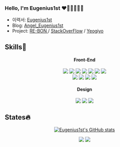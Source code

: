 ### Hello, I'm Eugenius1st ❤️🧡💛💚💙💜

<!--
**Eugenius1st/Eugenius1st** is a ✨ _special_ ✨ repository because its `README.md` (this file) appears on your GitHub profile.

Here are some ideas to get you started:

- 🔭 I’m currently working on ...
-  I’m currently learning ...
- 👯 I’m looking to collaborate on ...
- 🤔 I’m looking for help with ...
-  Ask me about ...
-  How to reach me: ...
- 😄 Pronouns: ...⚡🎨
-  Fun fact: ...
  <img src="https://img.shields.io/badge/표시할이름-색상?style=for-the-badge&logo=기술스택아이콘&logoColor=white">
-->

- 이력서: <a href="https://www.notion.so/7836767a9bde4c72b382cf311c605946">Eugenius1st</a>
- Blog: <a href="https://velog.io/@angel_eugnen">Angel_Eugenius1st</a> 
- Project: <span><a href="https://github.com/RE-BON">RE-BON </a> /  <a href="http://pre-032-bucket.s3-website.ap-northeast-2.amazonaws.com/">StackOverFlow</a></span> / <a href="https://github.com/Eugenius1st/yeogiyo">Yeogiyo</a>



<h2>Skills🌱

</h2>

<div align="center">
  <h4>Front-End</h4>
  <img src="https://img.shields.io/badge/HTML5-E34F26?style=for-the-badge&logo=HTML5&logoColor=white">
  <img src="https://img.shields.io/badge/CSS3-1572B6?style=for-the-badge&logo=CSS3&logoColor=white">
  <img src="https://img.shields.io/badge/JavaScript-F7DF1E?style=for-the-badge&logo=JavaScript&logoColor=white">
  <img src="https://img.shields.io/badge/React-61DAFB?style=for-the-badge&logo=React&logoColor=white">
  <img src="https://img.shields.io/badge/TypeScript-3178C6?style=for-the-badge&logo=TypeScript&logoColor=white">
  <img src="https://img.shields.io/badge/React Query-FF4154?style=for-the-badge&logo=React Query&logoColor=white">
  <img src="https://img.shields.io/badge/Axios-5A29E4?style=for-the-badge&logo=Axios&logoColor=white">
  <br/>
  <img src="https://img.shields.io/badge/Tailwind CSS-06B6D4?style=for-the-badge&logo=Tailwind CSS&logoColor=white">
  <img src="https://img.shields.io/badge/styledComponents-DB7093?DB7093=for-the-badge&logo=styled-components&logoColor=white">
  <img src="https://img.shields.io/badge/Vercel-000000?style=for-the-badge&logo=Vercel&logoColor=white">
  <img src="https://img.shields.io/badge/Python-3776AB?style=for-the-badge&logo=Python&logoColor=white">
</div>

<div align="center">
  <h4>Design</h4>
  <img src="https://img.shields.io/badge/Figma-F24E1E?style=for-the-badge&logo=Figma&logoColor=white">
  <img src="https://img.shields.io/badge/Adobe Photoshop-31A8FF?style=for-the-badge&logo=Adobe Photoshop&logoColor=white">
  <img src="https://img.shields.io/badge/Adobe Illustrator-FF9A00?style=for-the-badge&logo=Adobe Illustrator&logoColor=white">
</div>    

 <h2>States🔥
</h2>

<div align="center">
 
  [![Eugenius1st's GitHub stats](https://github-readme-stats.vercel.app/api?username=Eugenius1st&show_icons=true&theme=synthwave)](https://github.com/Eugenius1st/github-readme-stats)

<img align='' src="https://github-readme-stats.vercel.app/api/top-langs/?username=Eugenius1st&layout=compact&theme=synthwave">
<img align='' src="http://mazassumnida.wtf/api/v2/generate_badge?boj=eugenius1st">
  
</div>

